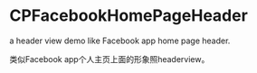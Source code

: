 # CPFacebookHomePageHeader
a header view demo like Facebook app home page header.  

类似Facebook app个人主页上面的形象照headerview。

